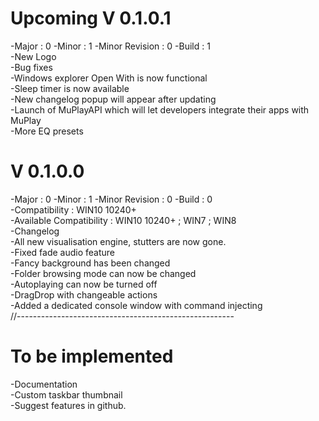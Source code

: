 # Upcoming V 0.1.0.1
-Major : 0
-Minor : 1
-Minor Revision : 0
-Build : 1<br>
-New Logo<br>
-Bug fixes<br>
-Windows explorer Open With is now functional<br>
-Sleep timer is now available<br>
-New changelog popup will appear after updating<br>
-Launch of MuPlayAPI which will let developers integrate their apps with MuPlay<br>
-More EQ presets
# V 0.1.0.0<br>
-Major : 0
-Minor : 1
-Minor Revision : 0
-Build : 0<br>
-Compatibility : WIN10 10240+<br>
-Available Compatibility : WIN10 10240+ ; WIN7 ; WIN8<br>
-Changelog<br>
-All new visualisation engine, stutters are now gone.<br>
-Fixed fade audio feature<br>
-Fancy background has been changed<br>
-Folder browsing mode can now be changed<br>
-Autoplaying can now be turned off<br>
-DragDrop with changeable actions<br>
-Added a dedicated console window with command injecting<br>
//------------------------------------------------------<br>
# To be implemented
-Documentation<br>
-Custom taskbar thumbnail<br>
-Suggest features in github.<br>

